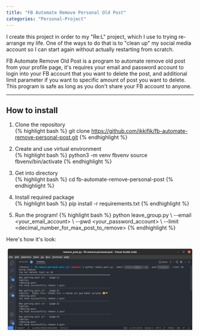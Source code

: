 ```yaml
---
title: "FB Automate Remove Personal Old Post"
categories: "Personal-Project"
---
```


I create this project in order to my "Re:L" project, which I use to trying re-arrange my life. One of the ways to do that is to "clean up" my social media account so I can start again without actually restarting from scratch.  

FB Automate Remove Old Post is a program to automate remove old post from your profile page, it's requires your email and password account to login into your FB account that you want to delete the post, and additional limit parameter if you want to specific amount of post you want to delete. This program is safe as long as you don't share your FB account to anyone.  

----

## How to install  

1. Clone the repository  
{% highlight bash %}
git clone https://github.com/ikkifik/fb-automate-remove-personal-post.git
{% endhighlight %}

2. Create and use virtual environment  
{% highlight bash %}
python3 -m venv fbvenv
source fbvenv/bin/activate
{% endhighlight %}

3. Get into directory  
{% highlight bash %}
cd fb-automate-remove-personal-post
{% endhighlight %}

4. Install required package  
{% highlight bash %}
pip install -r requirements.txt
{% endhighlight %}

5. Run the program!
{% highlight bash %}
python leave_group.py \ 
--email <your_email_account> \ 
--pwd <your_password_account> \ 
--limit <decimal_number_for_max_post_to_remove>
{% endhighlight %}

Here's how it's look:

![FB Automate Remove Old Post Preview](/assets/images/project-image/fb-automate-remove-old-post.png)
